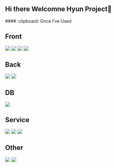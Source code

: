 ## Hi there Welcomne Hyun Project👋

<!--
**dlguswo1/dlguswo1** is a ✨ _special_ ✨ repository because its `README.md` (this file) appears on your GitHub profile.

Here are some ideas to get you started:

- 🔭 I’m currently working on ...
- 🌱 I’m currently learning ...
- 👯 I’m looking to collaborate on ...
- 🤔 I’m looking for help with ...
- 💬 Ask me about ...
- 📫 How to reach me: ...
- 😄 Pronouns: ...
- ⚡ Fun fact: ...
-->


<div>
####  :clipboard: Once I've Used 
  

## Front
<img src="https://img.shields.io/badge/react-61DAFB?style=flat&logo=react&logoColor=black">


<img src="https://img.shields.io/badge/HTML5-E34F26?style=flat&logo=HTML5&logoColor=white" />
<img src="https://img.shields.io/badge/CSS3-1572B6?style=flat&logo=CSS3&logoColor=white" />
<img src="https://img.shields.io/badge/JavaScript-F7DF1E?style=flat&logo=JavaScript&logoColor=white" />

<br>

## Back
<img src="https://img.shields.io/badge/JAVA-007396?style=flat&logo=Java&logoColor=white">
<img src="https://img.shields.io/badge/Spring-6DB33F?style=flat&logo=Spring&logoColor=white">


 ## DB
 <img src="https://img.shields.io/badge/MariaDB-003545?style=flat-square&logo=mariaDB&logoColor=white"/>

 ## Service
 <img src="https://img.shields.io/badge/Eclipse-2C2255?style=flat&logo=Eclipse%20IDE&logoColor=white">
 <img src="https://img.shields.io/badge/VSCode-007ACC?style=flat&logo=VisualStudioCode&logoColor=white">
 <img src="https://img.shields.io/badge/IntelliJ%20IDEAE-000000?style=flat&logo=EclipseIDE&logoColor=white" />

 ## Other
 <img src="https://img.shields.io/badge/aws-232F3E?style=flat&logo=Amazon aws&logoColor=white">
<img src="https://img.shields.io/badge/github-181717?style=flat&logo=github&logoColor=white">

   <br/>
   <br/>
</div>
